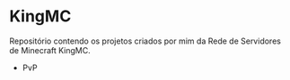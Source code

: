 # KingMC
Repositório contendo os projetos criados por mim da Rede de Servidores de Minecraft KingMC.
 - PvP
